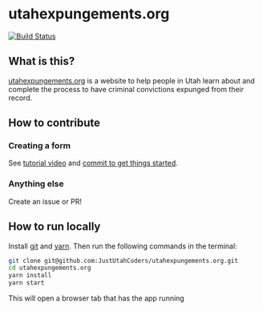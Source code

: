 # utahexpungements.org

[![Build Status](https://travis-ci.org/JustUtahCoders/utahexpungements.org.svg?branch=master)](https://travis-ci.org/JustUtahCoders/utahexpungements.org)

## What is this?

[utahexpungements.org](https://utahexpungements.org) is a website to help people in Utah learn about and complete the process to have criminal convictions expunged from their record.

## How to contribute

### Creating a form
See [tutorial video](https://www.youtube.com/watch?v=U6AM0o4NG2E) and [commit to get things started](https://github.com/JustUtahCoders/utahexpungements.org/pull/39).

### Anything else
Create an issue or PR!

## How to run locally

Install [git](https://git-scm.com/downloads) and [yarn](https://yarnpkg.com/en/). Then run the following commands in the terminal:

```bash
git clone git@github.com:JustUtahCoders/utahexpungements.org.git
cd utahexpungements.org
yarn install
yarn start
```

This will open a browser tab that has the app running

